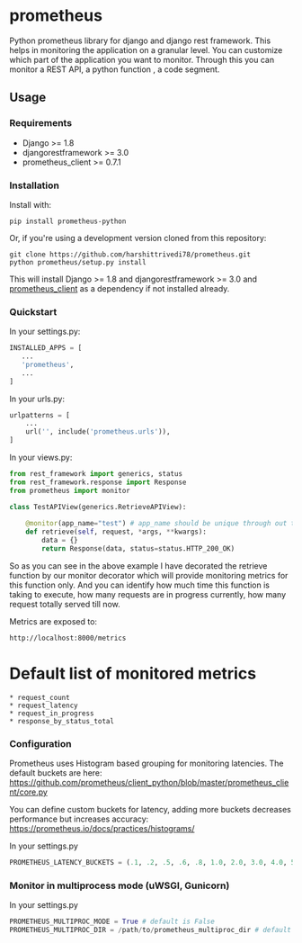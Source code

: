 # prometheus
Python prometheus library for django and django rest framework.
This helps in monitoring the application on a granular level. You can customize which part 
of the application you want to monitor. Through this you can monitor a REST API, a python 
function , a code segment.

## Usage

### Requirements

* Django >= 1.8
* djangorestframework >= 3.0
* prometheus_client >= 0.7.1

### Installation

Install with:

```shell
pip install prometheus-python
```

Or, if you're using a development version cloned from this repository:

```shell
git clone https://github.com/harshittrivedi78/prometheus.git
python prometheus/setup.py install
```
This will install Django >= 1.8 and djangorestframework >= 3.0 and [prometheus_client](https://github.com/prometheus/client_python) as a dependency if not installed already.
### Quickstart

In your settings.py:

```python
INSTALLED_APPS = [
   ...
   'prometheus',
   ...
]
```

In your urls.py:

```python
urlpatterns = [
    ...
    url('', include('prometheus.urls')),
]
```

In your views.py:

```python
from rest_framework import generics, status
from rest_framework.response import Response
from prometheus import monitor

class TestAPIView(generics.RetrieveAPIView):
    
    @monitor(app_name="test") # app_name should be unique through out the application.
    def retrieve(self, request, *args, **kwargs):
        data = {}
        return Response(data, status=status.HTTP_200_OK)
```

So as you can see in the above example I have decorated the retrieve function by our monitor
decorator which will provide monitoring metrics for this function only. And you can identify
how much time this function is taking to execute, how many requests are in progress currently, 
how many request totally served till now.

Metrics are exposed to:
```
http://localhost:8000/metrics
```

# Default list of monitored metrics 
```
* request_count
* request_latency
* request_in_progress
* response_by_status_total
```

### Configuration
Prometheus uses Histogram based grouping for monitoring latencies. The default
buckets are here: https://github.com/prometheus/client_python/blob/master/prometheus_client/core.py

You can define custom buckets for latency, adding more buckets decreases performance but
increases accuracy: https://prometheus.io/docs/practices/histograms/

In your settings.py
```python
PROMETHEUS_LATENCY_BUCKETS = (.1, .2, .5, .6, .8, 1.0, 2.0, 3.0, 4.0, 5.0, 6.0, 7.5, 9.0, 12.0, 15.0, 20.0, 30.0, float("inf"))
```

### Monitor in multiprocess mode (uWSGI, Gunicorn)
In your settings.py
```python
PROMETHEUS_MULTIPROC_MODE = True # default is False
PROMETHEUS_MULTIPROC_DIR = /path/to/prometheus_multiproc_dir # default it will save db files in prometheus/multiproc_dir/
```
